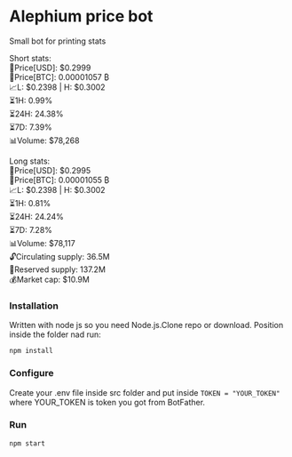 # Alephium price bot

Small bot for printing stats

Short stats: \
💸Price[USD]: $0.2999 \
🤑Price[BTC]: 0.00001057 ₿ \
📈L: $0.2398 | H: $0.3002 \
⏳1H: 0.99% \
⏳24H: 24.38% \
⏳7D: 7.39% \
📊Volume: $78,268

Long stats: \
💸Price[USD]: $0.2995 \
🤑Price[BTC]: 0.00001055 ₿ \
📈L: $0.2398 | H: $0.3002 \
⏳1H: 0.81% \
⏳24H: 24.24% \
⏳7D: 7.28% \
📊Volume: $78,117 \
🔓Circulating supply: 36.5M \
🔐Reserved supply: 137.2M \
💰Market cap: $10.9M

### Installation

Written with node js so you need Node.js.Clone repo or download. Position inside the folder nad run:

```
npm install
```

### Configure

Create your .env file inside src folder and put inside `TOKEN = "YOUR_TOKEN"` where YOUR_TOKEN is token you got from BotFather.

### Run

```
npm start
```
